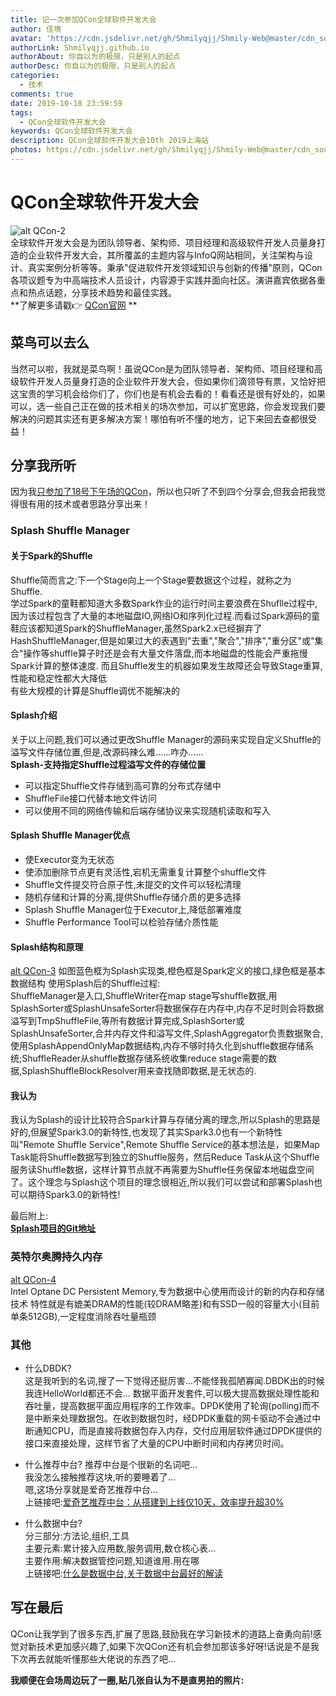 ```yaml
---
title: 记一次参加QCon全球软件开发大会
author: 佳境
avatar: 'https://cdn.jsdelivr.net/gh/Shmilyqjj/Shmily-Web@master/cdn_sources/img/custom/avatar.jpg'
authorLink: Shmilyqjj.github.io
authorAbout: 你自以为的极限，只是别人的起点
authorDesc: 你自以为的极限，只是别人的起点
categories:
  - 技术
comments: true  
date: 2019-10-18 23:59:59
tags:
  - QCon全球软件开发大会
keywords: QCon全球软件开发大会
description: QCon全球软件开发大会10th 2019上海站
photos: https://cdn.jsdelivr.net/gh/Shmilyqjj/Shmily-Web@master/cdn_sources/Blog_Images/QCon/QCon-1.jpg
---
```

# QCon全球软件开发大会  
![alt QCon-2](https://cdn.jsdelivr.net/gh/Shmilyqjj/Shmily-Web@master/cdn_sources/Blog_Images/QCon/QCon-1.jpg)  
全球软件开发大会是为团队领导者、架构师、项目经理和高级软件开发人员量身打造的企业软件开发大会，其所覆盖的主题内容与InfoQ网站相同，关注架构与设计、真实案例分析等等。秉承"促进软件开发领域知识与创新的传播"原则，QCon各项议题专为中高端技术人员设计，内容源于实践并面向社区。演讲嘉宾依据各重点和热点话题，分享技术趋势和最佳实践。  
**了解更多请戳👉 [QCon官网](https://www.infoq.com/qcon/) **
## 菜鸟可以去么
当然可以啦，我就是菜鸟啊！虽说QCon是为团队领导者、架构师、项目经理和高级软件开发人员量身打造的企业软件开发大会，但如果你们滴领导有票，又恰好把这宝贵的学习机会给你们了，你们也是有机会去看的！看看还是很有好处的，如果可以，选一些自己正在做的技术相关的场次参加，可以扩宽思路，你会发现我们要解决的问题其实还有更多解决方案！哪怕有听不懂的地方，记下来回去查都很受益！  
  
## 分享我所听
因为我<u>只参加了18号下午场的QCon</u>，所以也只听了不到四个分享会,但我会把我觉得很有用的技术或者思路分享出来！

### Splash Shuffle Manager
#### 关于Spark的Shuffle  
Shuffle简而言之:下一个Stage向上一个Stage要数据这个过程，就称之为 Shuffle.  
学过Spark的童鞋都知道大多数Spark作业的运行时间主要浪费在Shuflle过程中,因为该过程包含了大量的本地磁盘IO,网络IO和序列化过程.而看过Spark源码的童鞋应该都知道Spark的ShuffleManager,虽然Spark2.x已经摒弃了HashShuffleManager,但是如果过大的表遇到"去重","聚合","排序","重分区"或"集合"操作等shuffle算子时还是会有大量文件落盘,而本地磁盘的性能会严重拖慢Spark计算的整体速度. 而且Shuffle发生的机器如果发生故障还会导致Stage重算,性能和稳定性都大大降低  
有些大规模的计算是Shuffle调优不能解决的  

#### Splash介绍
关于以上问题,我们可以通过更改Shuffle Manager的源码来实现自定义Shuffle的溢写文件存储位置,但是,改源码辣么难......咋办......  
**Splash-支持指定Shuffle过程溢写文件的存储位置**  
* 可以指定Shuffle文件存储到高可靠的分布式存储中
* ShuffleFile接口代替本地文件访问
* 可以使用不同的网络传输和后端存储协议来实现随机读取和写入  

#### Splash Shuffle Manager优点
* 使Executor变为无状态
* 使添加删除节点更有灵活性,宕机无需重复计算整个shuffle文件
* Shuffle文件提交符合原子性,未提交的文件可以轻松清理
* 随机存储和计算的分离,提供Shuffle存储介质的更多选择
* Splash Shuffle Manager位于Executor上,降低部署难度
* Shuffle Performance Tool可以检验存储介质性能

#### Splash结构和原理
[alt QCon-3](https://cdn.jsdelivr.net/gh/Shmilyqjj/Shmily-Web@master/cdn_sources/Blog_Images/QCon/QCon-3.png)
如图蓝色框为Splash实现类,橙色框是Spark定义的接口,绿色框是基本数据结构
使用Splash后的Shuffle过程:  
ShuffleManager是入口,ShuffleWriter在map stage写shuffle数据,用SplashSorter或SplashUnsafeSorter将数据保存在内存中,内存不足时则会将数据溢写到TmpShuffleFile,等所有数据计算完成,SplashSorter或SplashUnsafeSorter,合并内存文件和溢写文件,SplashAggregator负责数据聚合,使用SplashAppendOnlyMap数据结构,内存不够时持久化到shuffle数据存储系统;ShuffleReader从shuffle数据存储系统收集reduce stage需要的数据,SplashShuffleBlockResolver用来查找随即数据,是无状态的.  

#### 我认为
我认为Splash的设计比较符合Spark计算与存储分离的理念,所以Splash的思路是好的,但展望Spark3.0的新特性,也发现了其实Spark3.0也有一个新特性叫"Remote Shuffle Service",Remote Shuffle Service的基本想法是，如果Map Task能将Shuffle数据写到独立的Shuffle服务，然后Reduce Task从这个Shuffle服务读Shuffle数据，这样计算节点就不再需要为Shuffle任务保留本地磁盘空间了。这个理念与Splash这个项目的理念很相近,所以我们可以尝试和部署Splash也可以期待Spark3.0的新特性!  

最后附上:  
**[Splash项目的Git地址](https://github.com/MemVerge/splash)**

  
### 英特尔奥腾持久内存
[alt QCon-4](https://cdn.jsdelivr.net/gh/Shmilyqjj/Shmily-Web@master/cdn_sources/Blog_Images/QCon/QCon-4.jpg)  
Intel Optane DC Persistent Memory,专为数据中心使用而设计的新的内存和存储技术
特性就是有媲美DRAM的性能(较DRAM略差)和有SSD一般的容量大小(目前单条512GB),一定程度消除吞吐量瓶颈

### 其他
* 什么DBDK?   
这是我听到的名词,搜了一下觉得还挺厉害...不能怪我孤陋寡闻.DBDK出的时候我连HelloWorld都还不会...
数据平面开发套件,可以极大提高数据处理性能和吞吐量，提高数据平面应用程序的工作效率。DPDK使用了轮询(polling)而不是中断来处理数据包。在收到数据包时，经DPDK重载的网卡驱动不会通过中断通知CPU，而是直接将数据包存入内存，交付应用层软件通过DPDK提供的接口来直接处理，这样节省了大量的CPU中断时间和内存拷贝时间。  

* 什么推荐中台?
推荐中台是个很新的名词吧...  
我没怎么接触推荐这块,听的要睡着了...  
嗯,这场分享就是爱奇艺推荐中台...  
上链接吧:[爱奇艺推荐中台：从搭建到上线仅10天，效率提升超30%](https://xueqiu.com/9217191040/133653635)  

* 什么数据中台?  
分三部分:方法论,组织,工具  
主要元素:累计接入应用数,服务调用,数仓核心表...  
主要作用:解决数据管控问题,知道谁用.用在哪  
上链接吧:[什么是数据中台,关于数据中台最好的解读](https://baijiahao.baidu.com/s?id=1623987254915096965&wfr=spider&for=pc)

## 写在最后
QCon让我学到了很多东西,扩展了思路,鼓励我在学习新技术的道路上奋勇向前!感觉对新技术更加感兴趣了,如果下次QCon还有机会参加那该多好呀!话说是不是我下次再去就能听懂那些大佬说的东西了吧...  

**我顺便在会场周边玩了一圈,贴几张自认为不是直男拍的照片:**
